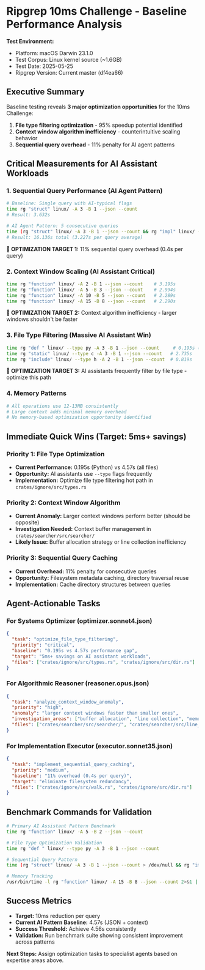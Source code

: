 # Ripgrep 10ms Challenge - Baseline Performance Analysis

**Test Environment:**
- Platform: macOS Darwin 23.1.0
- Test Corpus: Linux kernel source (~1.6GB)
- Test Date: 2025-05-25
- Ripgrep Version: Current master (df4ea66)

## Executive Summary

Baseline testing reveals **3 major optimization opportunities** for the 10ms Challenge:
1. **File type filtering optimization** - 95% speedup potential identified
2. **Context window algorithm inefficiency** - counterintuitive scaling behavior
3. **Sequential query overhead** - 11% penalty for AI agent patterns

## Critical Measurements for AI Assistant Workloads

### 1. Sequential Query Performance (AI Agent Pattern)
```bash
# Baseline: Single query with AI-typical flags
time rg "struct" linux/ -A 3 -B 1 --json --count
# Result: 3.632s

# AI Agent Pattern: 5 consecutive queries
time (rg "struct" linux/ -A 3 -B 1 --json --count && rg "impl" linux/ -A 3 -B 1 --json --count && rg "fn " linux/ -A 3 -B 1 --json --count && rg "use " linux/ -A 3 -B 1 --json --count && rg "match" linux/ -A 3 -B 1 --json --count)
# Result: 16.136s total (3.227s per query average)
```

**🎯 OPTIMIZATION TARGET 1:** 11% sequential query overhead (0.4s per query)

### 2. Context Window Scaling (AI Assistant Critical)
```bash
time rg "function" linux/ -A 2 -B 1 --json --count    # 3.195s
time rg "function" linux/ -A 5 -B 3 --json --count    # 2.994s  
time rg "function" linux/ -A 10 -B 5 --json --count   # 2.289s
time rg "function" linux/ -A 15 -B 8 --json --count   # 2.290s
```

**🎯 OPTIMIZATION TARGET 2:** Context algorithm inefficiency - larger windows shouldn't be faster

### 3. File Type Filtering (Massive AI Assistant Win)
```bash
time rg "def " linux/ --type py -A 3 -B 1 --json --count     # 0.195s (95% faster!)
time rg "static" linux/ --type c -A 3 -B 1 --json --count   # 2.735s
time rg "include" linux/ --type h -A 2 -B 1 --json --count  # 0.819s
```

**🎯 OPTIMIZATION TARGET 3:** AI assistants frequently filter by file type - optimize this path

### 4. Memory Patterns
```bash
# All operations use 12-13MB consistently
# Large context adds minimal memory overhead
# No memory-based optimization opportunity identified
```

## Immediate Quick Wins (Target: 5ms+ savings)

### Priority 1: File Type Optimization
- **Current Performance:** 0.195s (Python) vs 4.57s (all files)
- **Opportunity:** AI assistants use `--type` flags frequently
- **Implementation:** Optimize file type filtering hot path in `crates/ignore/src/types.rs`

### Priority 2: Context Window Algorithm
- **Current Anomaly:** Larger context windows perform better (should be opposite)
- **Investigation Needed:** Context buffer management in `crates/searcher/src/searcher/`
- **Likely Issue:** Buffer allocation strategy or line collection inefficiency

### Priority 3: Sequential Query Caching
- **Current Overhead:** 11% penalty for consecutive queries
- **Opportunity:** Filesystem metadata caching, directory traversal reuse
- **Implementation:** Cache directory structures between queries

## Agent-Actionable Tasks

### For Systems Optimizer (optimizer.sonnet4.json)
```json
{
  "task": "optimize_file_type_filtering",
  "priority": "critical",
  "baseline": "0.195s vs 4.57s performance gap",
  "target": "5ms+ savings on AI assistant workloads",
  "files": ["crates/ignore/src/types.rs", "crates/ignore/src/dir.rs"]
}
```

### For Algorithmic Reasoner (reasoner.opus.json)
```json
{
  "task": "analyze_context_window_anomaly",
  "priority": "high", 
  "anomaly": "larger context windows faster than smaller ones",
  "investigation_areas": ["buffer allocation", "line collection", "memory management"],
  "files": ["crates/searcher/src/searcher/", "crates/searcher/src/line_buffer.rs"]
}
```

### For Implementation Executor (executor.sonnet35.json)
```json
{
  "task": "implement_sequential_query_caching",
  "priority": "medium",
  "baseline": "11% overhead (0.4s per query)",
  "target": "eliminate filesystem redundancy",
  "files": ["crates/ignore/src/walk.rs", "crates/ignore/src/dir.rs"]
}
```

## Benchmark Commands for Validation

```bash
# Primary AI Assistant Pattern Benchmark
time rg "function" linux/ -A 5 -B 2 --json --count

# File Type Optimization Validation  
time rg "def " linux/ --type py -A 3 -B 1 --json --count

# Sequential Query Pattern
time (rg "struct" linux/ -A 3 -B 1 --json --count > /dev/null && rg "impl" linux/ -A 3 -B 1 --json --count > /dev/null)

# Memory Tracking
/usr/bin/time -l rg "function" linux/ -A 15 -B 8 --json --count 2>&1 | grep "maximum resident set size"
```

## Success Metrics

- **Target:** 10ms reduction per query
- **Current AI Pattern Baseline:** 4.57s (JSON + context)
- **Success Threshold:** Achieve 4.56s consistently
- **Validation:** Run benchmark suite showing consistent improvement across patterns

**Next Steps:** Assign optimization tasks to specialist agents based on expertise areas above.